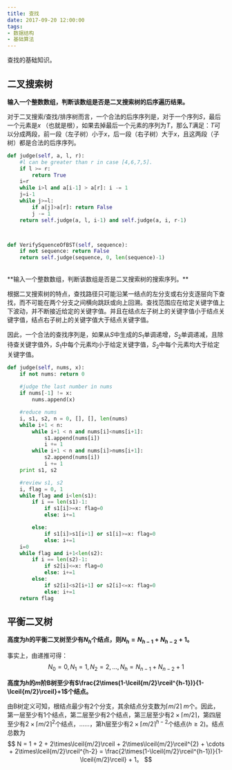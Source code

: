 ```yaml
---
title: 查找
date: 2017-09-20 12:00:00
tags:
- 数据结构
- 基础算法
---
```


查找的基础知识。
<!-- more -->




## 二叉搜索树

**输入一个整数数组，判断该数组是否是二叉搜索树的后序遍历结果。**

对于二叉搜索/查找/排序树而言，一个合法的后序序列是，对于一个序列$S$，最后一个元素是$x$ （也就是根），如果去掉最后一个元素的序列为$T$，那么$T$满足：$T$可以分成两段，前一段（左子树）小于$x$，后一段（右子树）大于$x$，且这两段（子树）都是合法的后序序列。


``` PYTHON
def judge(self, a, l, r):
    #l can be greater than r in case [4,6,7,5].
    if l >= r:
        return True
    i=r
    while i>l and a[i-1] > a[r]: i -= 1
    j=i-1
    while j>=l:
        if a[j]>a[r]: return False
        j -= 1
    return self.judge(a, l, i-1) and self.judge(a, i, r-1)



def VerifySquenceOfBST(self, sequence):
    if not sequence: return False
    return self.judge(sequence, 0, len(sequence)-1)
```
<br/>
**输入一个整数数组，判断该数组是否是二叉搜索树的搜索序列。**

根据二叉搜索树的特点，查找路径只可能沿某一结点的左分支或右分支逐层向下查找，而不可能在两个分支之间横向跳跃或向上回溯。查找范围应在给定关键字值上下波动，并不断接近给定的关键字值。并且在结点左子树上的关键字值小于结点关键字值，结点右子树上的关键字值大于结点关键字值。

因此，一个合法的查找序列是，如果从$S$中生成的$S_{1}$单调递增，$S_{2}$单调递减，且除待查关键字值外，$S_{1}$中每个元素均小于给定关键字值，$S_{2}$中每个元素均大于给定关键字值。

``` PYTHON
def judge(self, nums, x):
    if not nums: return 0
    
    #judge the last number in nums
    if nums[-1] != x:
        nums.append(x)

    #reduce nums
    i, s1, s2, n = 0, [], [], len(nums)
    while i+1 < n:
        while i+1 < n and nums[i]<nums[i+1]:
            s1.append(nums[i])
            i += 1
        while i+1 < n and nums[i]>nums[i+1]:
            s2.append(nums[i])
            i += 1
    print s1, s2

    #review s1, s2
    i, flag = 0, 1
    while flag and i<len(s1):
        if i == len(s1)-1:
            if s1[i]>=x: flag=0
            else: i+=1

        else:
            if s1[i]>s1[i+1] or s1[i]>=x: flag=0
            else: i+=1
    i=0
    while flag and i+1<len(s2):
        if i == len(s2)-1:
            if s2[i]<=x: flag=0
            else: i+=1
        else:
            if s2[i]<s2[i+1] or s2[i]<=x: flag=0
            else: i+=1
    return flag
```



## 平衡二叉树

**高度为$h$的平衡二叉树至少有$N_{h}$个结点，则$N_{h}=N_{h-1}+N_{h-2}+1$。**

事实上，由递推可得：
$$
N_{0}=0, N_{1}=1, N_{2}=2, \dots, N_{h}=N_{n-1}+N_{n-2}+1
$$

**高度为$h$的$m$阶B树至少有$\frac{2\times(1-\lceil{m/2}\rceil^{h-1})}{1-\lceil{m/2}\rceil}+1$个结点。**

由B树定义可知，根结点最少有$2$个分支，其余结点分支数为$\lceil{m/2}\rceil~m$个。因此，第一层至少有$1$个结点，第二层至少有$2$个结点，第三层至少有$2\times\lceil{m/2}\rceil$，第四层至少有$2\times\lceil{m/2}\rceil^{2}$个结点，......，第h层至少有$2\times\lceil{m/2}\rceil^{h-2}$个结点$(h \ge 2)$。结点总数为
$$
N = 1 + 2 + 2\times\lceil{m/2}\rceil + 2\times\lceil{m/2}\rceil^{2} + \cdots + 2\times\lceil{m/2}\rceil^{h-2} = \frac{2\times(1-\lceil{m/2}\rceil^{h-1})}{1-\lceil{m/2}\rceil} + 1。
$$













